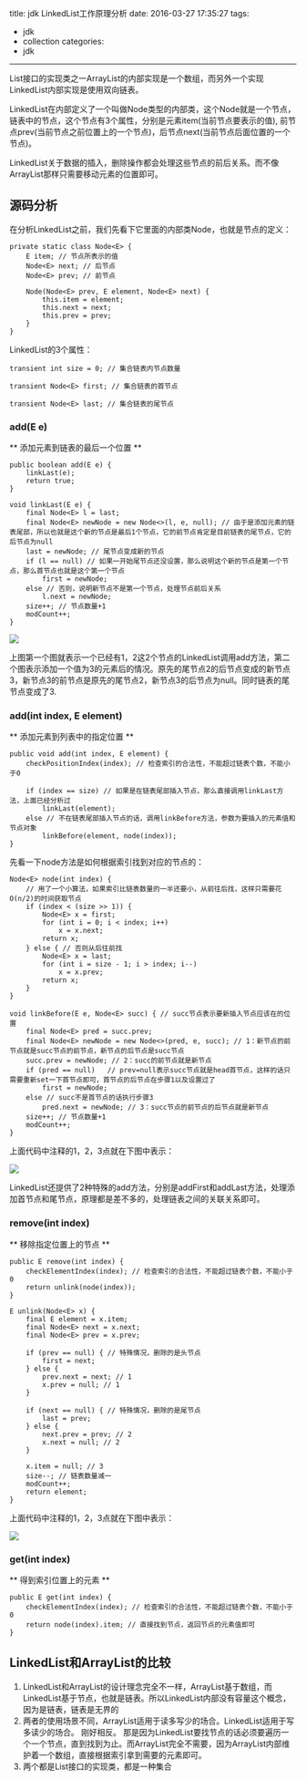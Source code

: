 title: jdk LinkedList工作原理分析
date: 2016-03-27 17:35:27
tags:
- jdk
- collection
categories:
- jdk


---------------


List接口的实现类之一ArrayList的内部实现是一个数组，而另外一个实现LinkedList内部实现是使用双向链表。

LinkedList在内部定义了一个叫做Node类型的内部类，这个Node就是一个节点，链表中的节点，这个节点有3个属性，分别是元素item(当前节点要表示的值), 前节点prev(当前节点之前位置上的一个节点)，后节点next(当前节点后面位置的一个节点)。 

LinkedList关于数据的插入，删除操作都会处理这些节点的前后关系。而不像ArrayList那样只需要移动元素的位置即可。

<!--more-->

## 源码分析 ##

在分析LinkedList之前，我们先看下它里面的内部类Node，也就是节点的定义：

	private static class Node<E> {
        E item; // 节点所表示的值
        Node<E> next; // 后节点
        Node<E> prev; // 前节点

        Node(Node<E> prev, E element, Node<E> next) {
            this.item = element;
            this.next = next;
            this.prev = prev;
        }
    }
  

LinkedList的3个属性：

	transient int size = 0; // 集合链表内节点数量

    transient Node<E> first; // 集合链表的首节点

    transient Node<E> last; // 集合链表的尾节点
    
### add(E e) ###

** 添加元素到链表的最后一个位置 **

	public boolean add(E e) {
        linkLast(e);
        return true;
    }

	void linkLast(E e) {
        final Node<E> l = last;
        final Node<E> newNode = new Node<>(l, e, null); // 由于是添加元素的链表尾部，所以也就是这个新的节点是最后1个节点，它的前节点肯定是目前链表的尾节点，它的后节点为null
        last = newNode; // 尾节点变成新的节点
        if (l == null) // 如果一开始尾节点还没设置，那么说明这个新的节点是第一个节点，那么首节点也就是这个第一个节点
            first = newNode;
        else // 否则，说明新节点不是第一个节点，处理节点前后关系
            l.next = newNode;
        size++; // 节点数量+1
        modCount++;
    }

![](http://7x2wh6.com1.z0.glb.clouddn.com/linkedlist01.jpg)

上图第一个图就表示一个已经有1，2这2个节点的LinkedList调用add方法，第二个图表示添加一个值为3的元素后的情况。原先的尾节点2的后节点变成的新节点3，新节点3的前节点是原先的尾节点2，新节点3的后节点为null。同时链表的尾节点变成了3.

### add(int index, E element) ###

** 添加元素到列表中的指定位置 **

	public void add(int index, E element) {
        checkPositionIndex(index); // 检查索引的合法性，不能超过链表个数，不能小于0

        if (index == size) // 如果是在链表尾部插入节点，那么直接调用linkLast方法，上面已经分析过
            linkLast(element);
        else // 不在链表尾部插入节点的话，调用linkBefore方法，参数为要插入的元素值和节点对象
            linkBefore(element, node(index));
    }
    
先看一下node方法是如何根据索引找到对应的节点的：


	Node<E> node(int index) {
		// 用了一个小算法，如果索引比链表数量的一半还要小，从前往后找，这样只需要花O(n/2)的时间获取节点
        if (index < (size >> 1)) {
            Node<E> x = first;
            for (int i = 0; i < index; i++)
                x = x.next;
            return x;
        } else { // 否则从后往前找
            Node<E> x = last;
            for (int i = size - 1; i > index; i--)
                x = x.prev;
            return x;
        }
    }

	void linkBefore(E e, Node<E> succ) { // succ节点表示要新插入节点应该在的位置
        final Node<E> pred = succ.prev;
        final Node<E> newNode = new Node<>(pred, e, succ); // 1：新节点的前节点就是succ节点的前节点，新节点的后节点是succ节点
        succ.prev = newNode; // 2：succ的前节点就是新节点
        if (pred == null)	// prev=null表示succ节点就是head首节点，这样的话只需要重新set一下首节点即可，首节点的后节点在步骤1以及设置过了
            first = newNode;
        else // succ不是首节点的话执行步骤3
            pred.next = newNode; // 3：succ节点的前节点的后节点就是新节点
        size++; // 节点数量+1
        modCount++;
    } 
    
上面代码中注释的1，2，3点就在下图中表示：

![](http://7x2wh6.com1.z0.glb.clouddn.com/linkedlist02.jpg)

LinkedList还提供了2种特殊的add方法，分别是addFirst和addLast方法，处理添加首节点和尾节点，原理都是差不多的，处理链表之间的关联关系即可。

### remove(int index) ###

** 移除指定位置上的节点 **

	public E remove(int index) {
        checkElementIndex(index); // 检查索引的合法性，不能超过链表个数，不能小于0 
        return unlink(node(index));
    }

	E unlink(Node<E> x) {
        final E element = x.item;
        final Node<E> next = x.next;
        final Node<E> prev = x.prev;

        if (prev == null) { // 特殊情况，删除的是头节点
            first = next;
        } else {
            prev.next = next; // 1
            x.prev = null; // 1
        }

        if (next == null) { // 特殊情况，删除的是尾节点
            last = prev;
        } else {
            next.prev = prev; // 2
            x.next = null; // 2
        }

        x.item = null; // 3
        size--; // 链表数量减一
        modCount++;
        return element;
    }
    
上面代码中注释的1，2，3点就在下图中表示：
    
![](http://7x2wh6.com1.z0.glb.clouddn.com/linkedlist03.jpg)

### get(int index) ###

** 得到索引位置上的元素 **

	public E get(int index) {
        checkElementIndex(index); // 检查索引的合法性，不能超过链表个数，不能小于0 
        return node(index).item; // 直接找到节点，返回节点的元素值即可
    }

## LinkedList和ArrayList的比较  ##

1. LinkedList和ArrayList的设计理念完全不一样，ArrayList基于数组，而LinkedList基于节点，也就是链表。所以LinkedList内部没有容量这个概念，因为是链表，链表是无界的
2. 两者的使用场景不同，ArrayList适用于读多写少的场合。LinkedList适用于写多读少的场合。 刚好相反。 那是因为LinkedList要找节点的话必须要遍历一个一个节点，直到找到为止。而ArrayList完全不需要，因为ArrayList内部维护着一个数组，直接根据索引拿到需要的元素即可。
3. 两个都是List接口的实现类，都是一种集合
